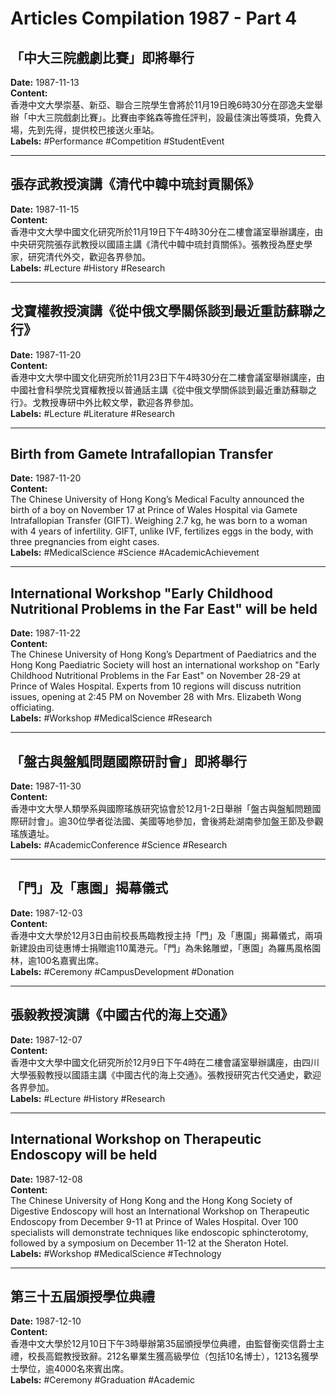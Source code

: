 # Articles Compilation 1987 - Part 4

## 「中大三院戲劇比賽」即將舉行  
**Date:** 1987-11-13  
**Content:**  
香港中文大學崇基、新亞、聯合三院學生會將於11月19日晚6時30分在邵逸夫堂舉辦「中大三院戲劇比賽」。比賽由李銘森等擔任評判，設最佳演出等獎項，免費入場，先到先得，提供校巴接送火車站。  
**Labels:** #Performance #Competition #StudentEvent  

---

## 張存武教授演講《清代中韓中琉封貢關係》  
**Date:** 1987-11-15  
**Content:**  
香港中文大學中國文化研究所於11月19日下午4時30分在二樓會議室舉辦講座，由中央研究院張存武教授以國語主講《清代中韓中琉封貢關係》。張教授為歷史學家，研究清代外交，歡迎各界參加。  
**Labels:** #Lecture #History #Research  

---

## 戈寶權教授演講《從中俄文學關係談到最近重訪蘇聯之行》  
**Date:** 1987-11-20  
**Content:**  
香港中文大學中國文化研究所於11月23日下午4時30分在二樓會議室舉辦講座，由中國社會科學院戈寶權教授以普通話主講《從中俄文學關係談到最近重訪蘇聯之行》。戈教授專研中外比較文學，歡迎各界參加。  
**Labels:** #Lecture #Literature #Research  

---

## Birth from Gamete Intrafallopian Transfer  
**Date:** 1987-11-20  
**Content:**  
The Chinese University of Hong Kong’s Medical Faculty announced the birth of a boy on November 17 at Prince of Wales Hospital via Gamete Intrafallopian Transfer (GIFT). Weighing 2.7 kg, he was born to a woman with 4 years of infertility. GIFT, unlike IVF, fertilizes eggs in the body, with three pregnancies from eight cases.  
**Labels:** #MedicalScience #Science #AcademicAchievement  

---

## International Workshop "Early Childhood Nutritional Problems in the Far East" will be held  
**Date:** 1987-11-22  
**Content:**  
The Chinese University of Hong Kong’s Department of Paediatrics and the Hong Kong Paediatric Society will host an international workshop on "Early Childhood Nutritional Problems in the Far East" on November 28-29 at Prince of Wales Hospital. Experts from 10 regions will discuss nutrition issues, opening at 2:45 PM on November 28 with Mrs. Elizabeth Wong officiating.  
**Labels:** #Workshop #MedicalScience #Research  

---

## 「盤古與盤觚問題國際研討會」即將舉行  
**Date:** 1987-11-30  
**Content:**  
香港中文大學人類學系與國際瑤族研究協會於12月1-2日舉辦「盤古與盤觚問題國際研討會」。逾30位學者從法國、美國等地參加，會後將赴湖南參加盤王節及參觀瑤族遺址。  
**Labels:** #AcademicConference #Science #Research  

---

## 「門」及「惠園」揭幕儀式  
**Date:** 1987-12-03  
**Content:**  
香港中文大學於12月3日由前校長馬臨教授主持「門」及「惠園」揭幕儀式，兩項新建設由司徒惠博士捐贈逾110萬港元。「門」為朱銘雕塑，「惠園」為羅馬風格園林，逾100名嘉賓出席。  
**Labels:** #Ceremony #CampusDevelopment #Donation  

---

## 張毅教授演講《中國古代的海上交通》  
**Date:** 1987-12-07  
**Content:**  
香港中文大學中國文化研究所於12月9日下午4時在二樓會議室舉辦講座，由四川大學張毅教授以國語主講《中國古代的海上交通》。張教授研究古代交通史，歡迎各界參加。  
**Labels:** #Lecture #History #Research  

---

## International Workshop on Therapeutic Endoscopy will be held  
**Date:** 1987-12-08  
**Content:**  
The Chinese University of Hong Kong and the Hong Kong Society of Digestive Endoscopy will host an International Workshop on Therapeutic Endoscopy from December 9-11 at Prince of Wales Hospital. Over 100 specialists will demonstrate techniques like endoscopic sphincterotomy, followed by a symposium on December 11-12 at the Sheraton Hotel.  
**Labels:** #Workshop #MedicalScience #Technology  

---

## 第三十五屆頒授學位典禮  
**Date:** 1987-12-10  
**Content:**  
香港中文大學於12月10日下午3時舉辦第35屆頒授學位典禮，由監督衡奕信爵士主禮，校長高錕教授致辭。212名畢業生獲高級學位（包括10名博士），1213名獲學士學位，逾4000名來賓出席。  
**Labels:** #Ceremony #Graduation #Academic  
